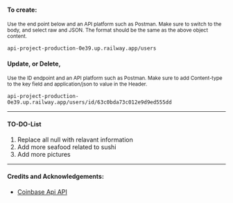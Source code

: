 #### To create:
 <sub>Use the end point below and an API platform such as Postman. Make sure to switch to the body, and select raw and JSON. The format should be the same as the above object content.</sub>

```
api-project-production-0e39.up.railway.app/users

```

#### Update, or Delete,
 <sub>Use the ID endpoint and an API platform such as Postman. Make sure to add Content-type to the key field and application/json to value in the Header.</sub>

```
api-project-production-0e39.up.railway.app/users/id/63c0bda73c012e9d9ed555dd
```

---
#### TO-DO-List
1. Replace all null with relavant information
2. Add more seafood related to sushi
3. Add more pictures

---
#### Credits and Acknowledgements:

- [Coinbase Api API](https://docs.cloud.coinbase.com/sign-in-with-coinbase/docs/api-users)

